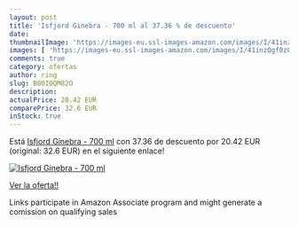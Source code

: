 ```yaml
---
layout: post
title: 'Isfjord Ginebra - 700 ml al 37.36 % de descuento'
date: 
thumbnailImage: 'https://images-eu.ssl-images-amazon.com/images/I/41inzQgf0zL._SL200_.jpg'
images: [ 'https://images-eu.ssl-images-amazon.com/images/I/41inzQgf0zL._SL200_.jpg' ]
comments: true
category: ofertas
author: ring
slug: B00I0QM82O
description:
actualPrice: 20.42 EUR
comparePrice: 32.6 EUR
inStock: true
---
```


Está [Isfjord Ginebra - 700 ml](https://www.amazon.es/dp/B00I0QM82O/?tag=tolees-21) con 37.36 de descuento por 20.42 EUR (original: 32.6 EUR) en el siguiente enlace!

[![Isfjord Ginebra - 700 ml](https://images-eu.ssl-images-amazon.com/images/I/41inzQgf0zL._SL200_.jpg)](https://www.amazon.es/dp/B00I0QM82O/?tag=tolees-21)

[Ver la oferta!!](https://www.amazon.es/dp/B00I0QM82O/?tag=tolees-21)

Links participate in Amazon Associate program and might generate a comission on qualifying sales


